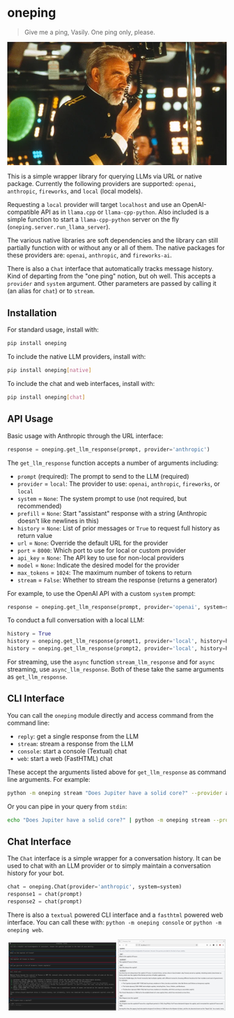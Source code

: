 # oneping

>Give me a ping, Vasily. One ping only, please.

![One ping only, please.](demo/oneping.png)

This is a simple wrapper library for querying LLMs via URL or native package. Currently the following providers are supported: `openai`, `anthropic`, `fireworks`, and `local` (local models).

Requesting a `local` provider will target `localhost` and use an OpenAI-compatible API as in `llama.cpp` or `llama-cpp-python`. Also included is a simple function to start a `llama-cpp-python` server on the fly (`oneping.server.run_llama_server`).

The various native libraries are soft dependencies and the library can still partially function with or without any or all of them. The native packages for these providers are: `openai`, `anthropic`, and `fireworks-ai`.

There is also a `Chat` interface that automatically tracks message history. Kind of departing from the "one ping" notion, but oh well. This accepts a `provider` and `system` argument. Other parameters are passed by calling it (an alias for `chat`) or to `stream`.

## Installation

For standard usage, install with:

```bash
pip install oneping
```

To include the native LLM providers, install with:

```bash
pip install oneping[native]
```

To include the chat and web interfaces, install with:

```bash
pip install oneping[chat]
```

## API Usage

Basic usage with Anthropic through the URL interface:
```python
response = oneping.get_llm_response(prompt, provider='anthropic')
```

The `get_llm_response` function accepts a number of arguments including:

- `prompt` (required): The prompt to send to the LLM (required)
- `provider` = `local`: The provider to use: `openai`, `anthropic`, `fireworks`, or `local`
- `system` = `None`: The system prompt to use (not required, but recommended)
- `prefill` = `None`: Start "assistant" response with a string (Anthropic doesn't like newlines in this)
- `history` = `None`: List of prior messages or `True` to request full history as return value
- `url` = `None`: Override the default URL for the provider
- `port` = `8000`: Which port to use for local or custom provider
- `api_key` = `None`: The API key to use for non-local providers
- `model` = `None`: Indicate the desired model for the provider
- `max_tokens` = `1024`: The maximum number of tokens to return
- `stream` = `False`: Whether to stream the response (returns a generator)

For example, to use the OpenAI API with a custom `system` prompt:
```python
response = oneping.get_llm_response(prompt, provider='openai', system=system)
```

To conduct a full conversation with a local LLM:
```python
history = True
history = oneping.get_llm_response(prompt1, provider='local', history=history)
history = oneping.get_llm_response(prompt2, provider='local', history=history)
```

For streaming, use the `async` function `stream_llm_response` and for `async` streaming, use `async_llm_response`. Both of these take the same arguments as `get_llm_response`.

## CLI Interface

You can call the `oneping` module directly and access command from the command line:

- `reply`: get a single response from the LLM
- `stream`: stream a response from the LLM
- `console`: start a console (Textual) chat
- `web`: start a web (FastHTML) chat

These accept the arguments listed above for `get_llm_response` as command line arguments. For example:

```bash
python -m oneping stream "Does Jupiter have a solid core?" --provider anthropic
```

Or you can pipe in your query from `stdin`:

```bash
echo "Does Jupiter have a solid core?" | python -m oneping stream --provider anthropic
```

## Chat Interface

The `Chat` interface is a simple wrapper for a conversation history. It can be used to chat with an LLM provider or to simply maintain a conversation history for your bot.

```python
chat = oneping.Chat(provider='anthropic', system=system)
response1 = chat(prompt)
response2 = chat(prompt)
```

There is also a `textual` powered CLI interface and a `fasthtml` powered web interface. You can call these with: `python -m oneping console` or `python -m oneping web`.

<p align="center">
<img src="demo/textual.png" alt="Textual Chat" width="49%">
<img src="demo/fasthtml.png" alt="FastHTML Chat" width="49%">
</p>
